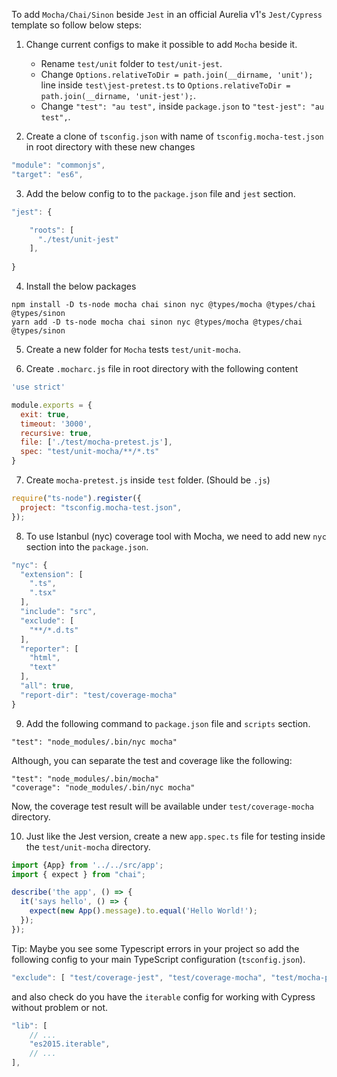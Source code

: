 To add `Mocha/Chai/Sinon` beside `Jest` in an official Aurelia v1's `Jest/Cypress` template so follow below steps:

1. Change current configs to make it possible to add `Mocha` beside it.

	* Rename `test/unit` folder to `test/unit-jest`.
	* Change `Options.relativeToDir = path.join(__dirname, 'unit');` line inside `test\jest-pretest.ts` to `Options.relativeToDir = path.join(__dirname, 'unit-jest');`.
	* Change `"test": "au test",` inside `package.json` to `"test-jest": "au test",`.
	
2. Create a clone of `tsconfig.json` with name of `tsconfig.mocha-test.json` in root directory with these new changes

```js
"module": "commonjs",
"target": "es6",
```

3. Add the below config to to the `package.json` file and `jest` section.

```js
"jest": {

    "roots": [
      "./test/unit-jest"
    ],
	
}	
```

4. Install the below packages

```
npm install -D ts-node mocha chai sinon nyc @types/mocha @types/chai @types/sinon
yarn add -D ts-node mocha chai sinon nyc @types/mocha @types/chai @types/sinon
```

5. Create a new folder for `Mocha` tests `test/unit-mocha`.

6. Create `.mocharc.js` file in root directory with the following content

```js
'use strict'

module.exports = {  
  exit: true,
  timeout: '3000',
  recursive: true,
  file: ['./test/mocha-pretest.js'],
  spec: "test/unit-mocha/**/*.ts"
}
```

7. Create `mocha-pretest.js` inside `test` folder. (Should be `.js`)

```js
require("ts-node").register({
  project: "tsconfig.mocha-test.json",
});
```

8. To use Istanbul (nyc) coverage tool with Mocha, we need to add new `nyc` section into the `package.json`.

```js
"nyc": {
  "extension": [
    ".ts",
    ".tsx"
  ],
  "include": "src",
  "exclude": [
    "**/*.d.ts"
  ],
  "reporter": [
    "html",
    "text"
  ],
  "all": true,
  "report-dir": "test/coverage-mocha"
}
```

9. Add the following command to `package.json` file and `scripts` section.

`"test": "node_modules/.bin/nyc mocha"`

Although, you can separate the test and coverage like the following:

```
"test": "node_modules/.bin/mocha"
"coverage": "node_modules/.bin/nyc mocha"
```

Now, the coverage test result will be available under `test/coverage-mocha` directory.

10. Just like the Jest version, create a new `app.spec.ts` file for testing inside the `test/unit-mocha` directory.

```js
import {App} from '../../src/app';
import { expect } from "chai";

describe('the app', () => {
  it('says hello', () => {
    expect(new App().message).to.equal('Hello World!');
  });
});
```

Tip: Maybe you see some Typescript errors in your project so add the following config to your main TypeScript configuration (`tsconfig.json`).

```js
"exclude": [ "test/coverage-jest", "test/coverage-mocha", "test/mocha-pretest.js" ],
```

and also check do you have the `iterable` config for working with Cypress without problem or not.

```js
"lib": [
    // ...
    "es2015.iterable",
    // ...
],
```
